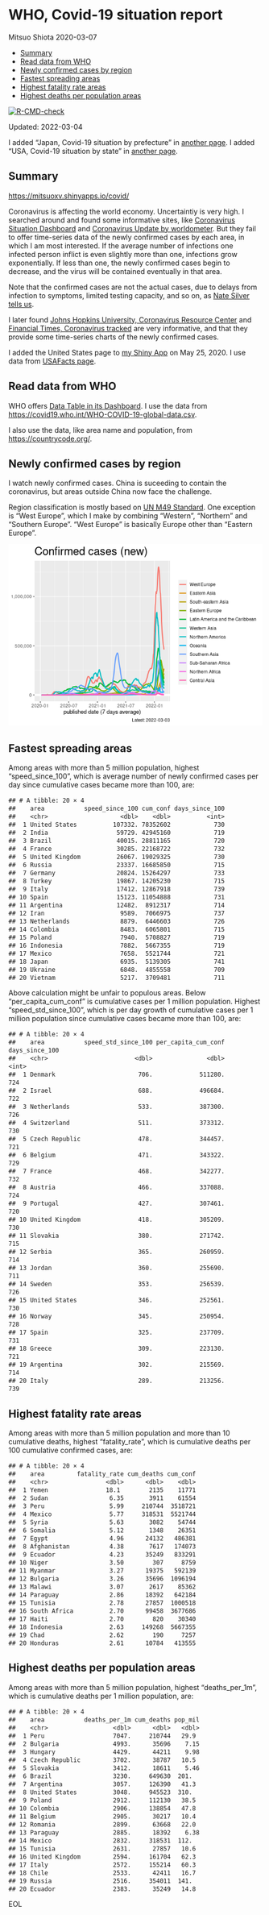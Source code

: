 WHO, Covid-19 situation report
================
Mitsuo Shiota
2020-03-07

-   [Summary](#summary)
-   [Read data from WHO](#read-data-from-who)
-   [Newly confirmed cases by region](#newly-confirmed-cases-by-region)
-   [Fastest spreading areas](#fastest-spreading-areas)
-   [Highest fatality rate areas](#highest-fatality-rate-areas)
-   [Highest deaths per population
    areas](#highest-deaths-per-population-areas)

<!-- badges: start -->

[![R-CMD-check](https://github.com/mitsuoxv/covid/workflows/R-CMD-check/badge.svg)](https://github.com/mitsuoxv/covid/actions)
<!-- badges: end -->

Updated: 2022-03-04

I added “Japan, Covid-19 situation by prefecture” in [another
page](Japan.md). I added “USA, Covid-19 situation by state” in [another
page](USA.md).

## Summary

<https://mitsuoxv.shinyapps.io/covid/>

Coronavirus is affecting the world economy. Uncertaintiy is very high. I
searched around and found some informative sites, like [Coronavirus
Situation
Dashboard](https://who.maps.arcgis.com/apps/opsdashboard/index.html#/c88e37cfc43b4ed3baf977d77e4a0667)
and [Coronavirus Update by
worldometer](https://www.worldometers.info/coronavirus/). But they fail
to offer time-series data of the newly confirmed cases by each area, in
which I am most interested. If the average number of infections one
infected person inflict is even slightly more than one, infections grow
exponentially. If less than one, the newly confirmed cases begin to
decrease, and the virus will be contained eventually in that area.

Note that the confirmed cases are not the actual cases, due to delays
from infection to symptoms, limited testing capacity, and so on, as
[Nate Silver tells
us](https://fivethirtyeight.com/features/coronavirus-case-counts-are-meaningless/).

I later found [Johns Hopkins University, Coronavirus Resource
Center](https://coronavirus.jhu.edu/) and [Financial Times, Coronavirus
tracked](https://www.ft.com/content/a26fbf7e-48f8-11ea-aeb3-955839e06441)
are very informative, and that they provide some time-series charts of
the newly confirmed cases.

I added the United States page to [my Shiny
App](https://mitsuoxv.shinyapps.io/covid/) on May 25, 2020. I use data
from [USAFacts
page](https://usafacts.org/visualizations/coronavirus-covid-19-spread-map/).

## Read data from WHO

WHO offers [Data Table in its Dashboard](https://covid19.who.int/table).
I use the data from
<https://covid19.who.int/WHO-COVID-19-global-data.csv>.

I also use the data, like area name and population, from
<https://countrycode.org/>.

## Newly confirmed cases by region

I watch newly confirmed cases. China is suceeding to contain the
coronavirus, but areas outside China now face the challenge.

Region classification is mostly based on [UN M49
Standard](https://unstats.un.org/unsd/methodology/m49/). One exception
is “West Europe”, which I make by combining “Western”, “Northern” and
“Southern Europe”. “West Europe” is basically Europe other than “Eastern
Europe”.

![](README_files/figure-gfm/chart-1.png)<!-- -->

## Fastest spreading areas

Among areas with more than 5 million population, highest
“speed_since_100”, which is average number of newly confirmed cases per
day since cumulative cases became more than 100, are:

    ## # A tibble: 20 × 4
    ##    area           speed_since_100 cum_conf days_since_100
    ##    <chr>                    <dbl>    <dbl>          <int>
    ##  1 United States          107332. 78352602            730
    ##  2 India                   59729. 42945160            719
    ##  3 Brazil                  40015. 28811165            720
    ##  4 France                  30285. 22168722            732
    ##  5 United Kingdom          26067. 19029325            730
    ##  6 Russia                  23337. 16685850            715
    ##  7 Germany                 20824. 15264297            733
    ##  8 Turkey                  19867. 14205230            715
    ##  9 Italy                   17412. 12867918            739
    ## 10 Spain                   15123. 11054888            731
    ## 11 Argentina               12482.  8912317            714
    ## 12 Iran                     9589.  7066975            737
    ## 13 Netherlands              8879.  6446603            726
    ## 14 Colombia                 8483.  6065801            715
    ## 15 Poland                   7940.  5708827            719
    ## 16 Indonesia                7882.  5667355            719
    ## 17 Mexico                   7658.  5521744            721
    ## 18 Japan                    6935.  5139305            741
    ## 19 Ukraine                  6848.  4855558            709
    ## 20 Vietnam                  5217.  3709481            711

Above calculation might be unfair to populous areas. Below
“per_capita_cum_conf” is cumulative cases per 1 million population.
Highest “speed_std_since_100”, which is per day growth of cumulative
cases per 1 million population since cumulative cases became more than
100, are:

    ## # A tibble: 20 × 4
    ##    area           speed_std_since_100 per_capita_cum_conf days_since_100
    ##    <chr>                        <dbl>               <dbl>          <int>
    ##  1 Denmark                       706.             511280.            724
    ##  2 Israel                        688.             496684.            722
    ##  3 Netherlands                   533.             387300.            726
    ##  4 Switzerland                   511.             373312.            730
    ##  5 Czech Republic                478.             344457.            721
    ##  6 Belgium                       471.             343322.            729
    ##  7 France                        468.             342277.            732
    ##  8 Austria                       466.             337088.            724
    ##  9 Portugal                      427.             307461.            720
    ## 10 United Kingdom                418.             305209.            730
    ## 11 Slovakia                      380.             271742.            715
    ## 12 Serbia                        365.             260959.            714
    ## 13 Jordan                        360.             255690.            711
    ## 14 Sweden                        353.             256539.            726
    ## 15 United States                 346.             252561.            730
    ## 16 Norway                        345.             250954.            728
    ## 17 Spain                         325.             237709.            731
    ## 18 Greece                        309.             223130.            721
    ## 19 Argentina                     302.             215569.            714
    ## 20 Italy                         289.             213256.            739

## Highest fatality rate areas

Among areas with more than 5 million population and more than 10
cumulative deaths, highest “fatality_rate”, which is cumulative deaths
per 100 cumulative confirmed cases, are:

    ## # A tibble: 20 × 4
    ##    area         fatality_rate cum_deaths cum_conf
    ##    <chr>                <dbl>      <dbl>    <dbl>
    ##  1 Yemen                18.1        2135    11771
    ##  2 Sudan                 6.35       3911    61554
    ##  3 Peru                  5.99     210744  3518721
    ##  4 Mexico                5.77     318531  5521744
    ##  5 Syria                 5.63       3082    54744
    ##  6 Somalia               5.12       1348    26351
    ##  7 Egypt                 4.96      24132   486381
    ##  8 Afghanistan           4.38       7617   174073
    ##  9 Ecuador               4.23      35249   833291
    ## 10 Niger                 3.50        307     8759
    ## 11 Myanmar               3.27      19375   592139
    ## 12 Bulgaria              3.26      35696  1096194
    ## 13 Malawi                3.07       2617    85362
    ## 14 Paraguay              2.86      18392   642184
    ## 15 Tunisia               2.78      27857  1000518
    ## 16 South Africa          2.70      99458  3677686
    ## 17 Haiti                 2.70        820    30340
    ## 18 Indonesia             2.63     149268  5667355
    ## 19 Chad                  2.62        190     7257
    ## 20 Honduras              2.61      10784   413555

## Highest deaths per population areas

Among areas with more than 5 million population, highest
“deaths_per_1m”, which is cumulative deaths per 1 million population,
are:

    ## # A tibble: 20 × 4
    ##    area           deaths_per_1m cum_deaths pop_mil
    ##    <chr>                  <dbl>      <dbl>   <dbl>
    ##  1 Peru                   7047.     210744   29.9 
    ##  2 Bulgaria               4993.      35696    7.15
    ##  3 Hungary                4429.      44211    9.98
    ##  4 Czech Republic         3702.      38787   10.5 
    ##  5 Slovakia               3412.      18611    5.46
    ##  6 Brazil                 3230.     649630  201.  
    ##  7 Argentina              3057.     126390   41.3 
    ##  8 United States          3048.     945523  310.  
    ##  9 Poland                 2912.     112130   38.5 
    ## 10 Colombia               2906.     138854   47.8 
    ## 11 Belgium                2905.      30217   10.4 
    ## 12 Romania                2899.      63668   22.0 
    ## 13 Paraguay               2885.      18392    6.38
    ## 14 Mexico                 2832.     318531  112.  
    ## 15 Tunisia                2631.      27857   10.6 
    ## 16 United Kingdom         2594.     161704   62.3 
    ## 17 Italy                  2572.     155214   60.3 
    ## 18 Chile                  2533.      42411   16.7 
    ## 19 Russia                 2516.     354011  141.  
    ## 20 Ecuador                2383.      35249   14.8

EOL
